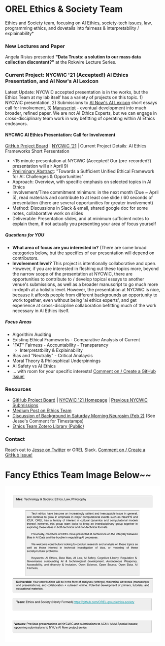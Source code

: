 # OREL Ethics & Society Team
Ethics and Society team, focusing on AI Ethics, society-tech issues, law, programming ethics, and dovetails into fairness &amp; interpretability / explainability*

### New Lectures and Paper

Angela Risius presented __"Data Trusts: a solution to our mass data collection discontent?"__ at the Rokwire Lecture Series. 


### Current Project: NYCWiC '21 (Accepted!) AI Ethics Presentation, and AI Now's AI Lexicon

Latest Update: NYCWiC accepted presentation is in the works, but the Ethics Team at my lab itself has a variety of projects on this topic. 1) NYCWiC presentation, 2) Submissions to [AI Now's AI Lexicon](https://github.com/OREL-group/ethics-society/issues/1) short essays call for involvement, 3) [Manuscript](https://github.com/OREL-group/ethics-society/issues/8) - eventual development into much broader, refined paper. We are not AI Ethics Experts, but we can engage in cross-disciplinary team work in way befitting of operating within AI Ethics endeavors. 

#### NYCWiC AI Ethics Presentation: Call for Involvement
[GitHub Project Board](https://github.com/orgs/OREL-group/projects/6) | [NYCWiC '21](www.nycwic.org/) | Current Project Details: AI Ethics Frameworks Short Persentation 

- ~15 minute presentation at NYCWiC (Accepted! Our (pre-recorded?) presentation will air April 9)
- [Preliminary Abstract](https://github.com/OREL-group/ethics-society/blob/main/Proposals/NYCWiC-2021.md#abstract-submission): "Towards a Sufficient Unified Ethical Framework for AI: Challenges & Opportunities"
- Approach: Overview, with specific emphasis on selected topics in AI Ethics
- Involvement/Time commitment minimum: in the next month (Due ~ April 5), read materials and contribute to at least one slide / 60 seconds of presentation (there are several opportunities for greater involvement)
- Method: Discussions in Slack & email, shared google doc for some notes, collaborative work on slides
- Deliverable: Presentation slides, and at minimum sufficient notes to explain them, if not actually you presenting your area of focus yourself 


##### Questions for YOU
- **What area of focus are you interested in?** (There are some broad categories below, but the specifics of our presentation will depend on contributors. 
- **Involvement level?** This project is intentionally collaborative and open. However, if you are interested in fleshing out these topics more, beyond the narrow scope of the presentation at NYCWiC, there are opportunities to contribute to / develop topical essays to another venue's submissions, as well as a broader manuscript to go much more in-depth at a holistic level. However, the presentation at NYCWiC is nice, because it affords people from different backgrounds  an opportunity to work together, even without being 'ai ethics experts', and get experience at cross-discipline collaboration befitting much of the work necessary in AI Ethics itself. 

##### Focus Areas
- Algorithim Auditing
- Existing Ethical Frameworks - Comparative Analysis of Current 
- "FAT" Fairness - Accountability - Transparancy
  - Interpretatbility & Explainability
- Bias and "Neutraliy" - Critical Analaysis
- Moral Theory & Philosphical Underpinnings
- AI Safety vs AI Ethics
- ... with room for your specific interests! [Comment on / Create a GitHub Issue!](https://github.com/orgs/OREL-group/projects/6)

### Resources
- [GitHub Project Board](https://github.com/orgs/OREL-group/projects/6) | [NYCWiC '21 Homepage](www.nycwic.org/) | [Previous NYCWiC Submissions](https://www.researchgate.net/publication/339813839_Bridging_the_Gap_An_Interdisciplinary_Examination_of_Implementing_AI_Ethics)
- [Medium Post on Ethics Team](https://medium.com/orel-group/society-ethics-team-nycwic-lab-news-smn-21-02-06-504ce6151366)
- [Discussion of Background in Saturday Morning Neurosim (Feb 2)](https://www.youtube.com/watch?v=bUQDJJ6ABpM&lc=UgzgzUGNV8qOakUV0Z94AaABAg) (See Jesse's Comment for Timestamps)
- [Ethics Team Zotero Library (Public)](https://www.zotero.org/groups/2574810/orel/collections/AQ63PAPK)


### Contact
Reach out to [Jesse on Twitter](https://twitter.com/JesParent) or OREL Slack. [Comment on / Create a GitHub Issue!](https://github.com/orgs/OREL-group/projects/6)


# Fancy Ethics Team Image Below~~
![Project Overview Card](TechSociety-Card.png)
